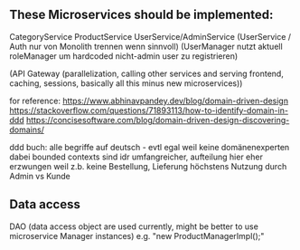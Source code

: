 ## These Microservices should be implemented:
CategoryService
ProductService
UserService/AdminService
(UserService / Auth nur von Monolith trennen wenn sinnvoll)
(UserManager nutzt aktuell roleManager um hardcoded nicht-admin user zu registrieren)

(API Gateway (parallelization, calling other services and serving frontend, caching, sessions, basically all this minus new microservices))

for reference:
https://www.abhinavpandey.dev/blog/domain-driven-design
https://stackoverflow.com/questions/71893113/how-to-identify-domain-in-ddd
https://concisesoftware.com/blog/domain-driven-design-discovering-domains/

ddd buch: alle begriffe auf deutsch - evtl egal weil keine domänenexperten dabei
bounded contexts sind idr umfangreicher, aufteilung hier eher erzwungen weil z.b. keine Bestellung, Lieferung
höchstens Nutzung durch Admin vs Kunde


## Data access
DAO (data access object are used currently, might be better to use microservice Manager instances) 
e.g. "new ProductManagerImpl();"

